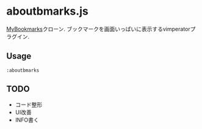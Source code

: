# aboutbmarks.js
[MyBookmarks](https://addons.mozilla.org/ja/firefox/addon/mybookmarks/)クローン.
ブックマークを画面いっぱいに表示するvimperatorプラグイン.

## Usage
```
:aboutbmarks
```

## TODO
* コード整形
* UI改善
* INFO書く
